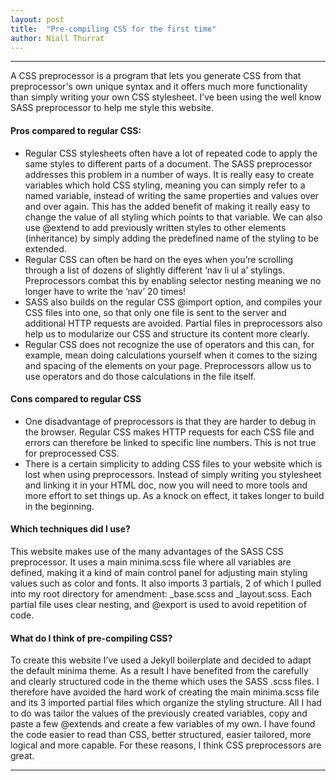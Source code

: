 ```yaml
---
layout: post
title:  "Pre-compiling CSS for the first time"
author: Niall Thurrat
---
```

***
A CSS preprocessor is a program that lets you generate CSS from that preprocessor's own unique syntax and it offers much more functionality than simply writing your own CSS stylesheet.  I’ve been using the well know SASS preprocessor to help me style this website.

#### Pros compared to regular CSS:

- Regular CSS stylesheets often have a lot of repeated code to apply the same styles to different parts of a document. The SASS preprocessor addresses this problem in a number of ways. It is really easy to create variables which hold CSS styling, meaning you can simply refer to a named variable, instead of writing the same properties and values over and over again.  This has the added benefit of making it really easy to change the value of all styling which points to that variable. We can also use @extend to add previously written styles to other elements (inheritance) by simply adding the predefined name of the styling to be extended.
- Regular CSS can often be hard on the eyes when you’re scrolling through a list of dozens of slightly different ‘nav li ul a’ stylings. Preprocessors combat this by enabling selector nesting meaning we no longer have to write the ‘nav’ 20 times! 
- SASS also builds on the regular CSS @import option, and compiles your CSS files into one, so that only one file is sent to the server and additional HTTP requests are avoided. Partial files in preprocessors also help us to modularize our CSS and structure its content more clearly.
- Regular CSS does not recognize the use of operators and this can, for example, mean doing calculations yourself when it comes to the sizing and spacing of the elements on your page. Preprocessors allow us to use operators and do those calculations in the file itself.

#### Cons compared to regular CSS

- One disadvantage of preprocessors is that they are harder to debug in the browser.  Regular CSS makes HTTP requests for each CSS file and errors can therefore be linked to specific line numbers. This is not true for preprocessed CSS.
- There is a certain simplicity to adding CSS files to your website which is lost when using preprocessors. Instead of simply writing you stylesheet and linking it in your HTML doc, now you will need to more tools and more effort to set things up.  As a knock on effect, it takes longer to build in the beginning.
 
#### Which techniques did I use?

This website makes use of the many advantages of the SASS CSS preprocessor. It uses a main minima.scss file where all variables are defined, making it a kind of main control panel for adjusting main styling values such as color and fonts.  It also imports 3 partials, 2 of which I pulled into my root directory for amendment: _base.scss and _layout.scss. Each partial file uses clear nesting, and @export is used to avoid repetition of code.

#### What do I think of pre-compiling CSS?

To create this website I’ve used a Jekyll boilerplate and decided to adapt the default minima theme.  As a result I have benefited from the carefully and clearly structured code in the theme which uses the SASS .scss files. I therefore have avoided the hard work of creating the main minima.scss file and its 3 imported partial files which organize the styling structure. All I had to do was tailor the values of the previously created variables, copy and paste a few @extends and create a few variables of my own. I have found the code easier to read than CSS, better structured, easier tailored, more logical and more capable.  For these reasons, I think CSS preprocessors are great.

***